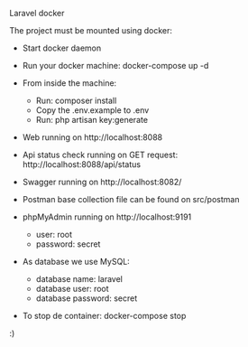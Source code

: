 Laravel docker

The project must be mounted using docker:

- Start docker daemon

- Run your docker machine: docker-compose up -d
- From inside the machine:
  - Run: composer install
  - Copy the .env.example to .env
  - Run: php artisan key:generate
- Web running on http://localhost:8088
- Api status check running on GET request: http://localhost:8088/api/status
- Swagger running on http://localhost:8082/
- Postman base collection file can be found on src/postman
- phpMyAdmin running on http://localhost:9191
  - user: root
  - password: secret
- As database we use MySQL:
  - database name: laravel
  - database user: root
  - database password: secret



- To stop de container:
  docker-compose stop

:)
